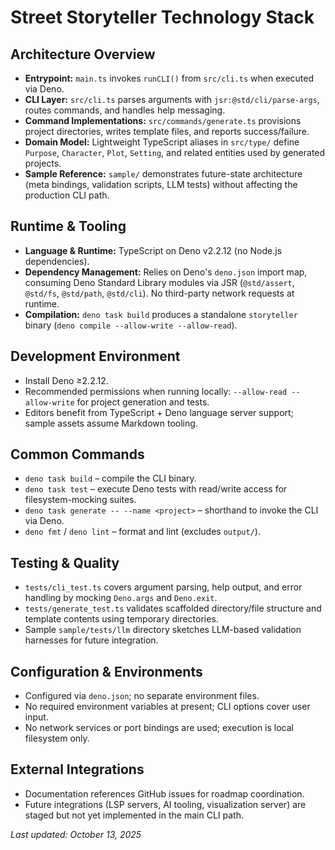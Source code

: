 # Street Storyteller Technology Stack

## Architecture Overview
- **Entrypoint:** `main.ts` invokes `runCLI()` from `src/cli.ts` when executed via Deno.
- **CLI Layer:** `src/cli.ts` parses arguments with `jsr:@std/cli/parse-args`, routes commands, and handles help messaging.
- **Command Implementations:** `src/commands/generate.ts` provisions project directories, writes template files, and reports success/failure.
- **Domain Model:** Lightweight TypeScript aliases in `src/type/` define `Purpose`, `Character`, `Plot`, `Setting`, and related entities used by generated projects.
- **Sample Reference:** `sample/` demonstrates future-state architecture (meta bindings, validation scripts, LLM tests) without affecting the production CLI path.

## Runtime & Tooling
- **Language & Runtime:** TypeScript on Deno v2.2.12 (no Node.js dependencies).
- **Dependency Management:** Relies on Deno's `deno.json` import map, consuming Deno Standard Library modules via JSR (`@std/assert`, `@std/fs`, `@std/path`, `@std/cli`). No third-party network requests at runtime.
- **Compilation:** `deno task build` produces a standalone `storyteller` binary (`deno compile --allow-write --allow-read`).

## Development Environment
- Install Deno ≥2.2.12.
- Recommended permissions when running locally: `--allow-read --allow-write` for project generation and tests.
- Editors benefit from TypeScript + Deno language server support; sample assets assume Markdown tooling.

## Common Commands
- `deno task build` – compile the CLI binary.
- `deno task test` – execute Deno tests with read/write access for filesystem-mocking suites.
- `deno task generate -- --name <project>` – shorthand to invoke the CLI via Deno.
- `deno fmt` / `deno lint` – format and lint (excludes `output/`).

## Testing & Quality
- `tests/cli_test.ts` covers argument parsing, help output, and error handling by mocking `Deno.args` and `Deno.exit`.
- `tests/generate_test.ts` validates scaffolded directory/file structure and template contents using temporary directories.
- Sample `sample/tests/llm` directory sketches LLM-based validation harnesses for future integration.

## Configuration & Environments
- Configured via `deno.json`; no separate environment files.
- No required environment variables at present; CLI options cover user input.
- No network services or port bindings are used; execution is local filesystem only.

## External Integrations
- Documentation references GitHub issues for roadmap coordination.
- Future integrations (LSP servers, AI tooling, visualization server) are staged but not yet implemented in the main CLI path.

_Last updated: October 13, 2025_
